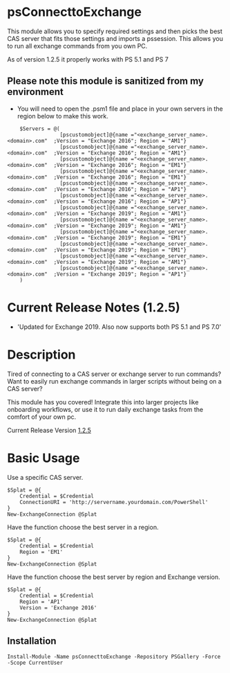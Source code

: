 # psConnecttoExchange
This module allows you to specify required settings and then picks the best CAS server that fits those settings and imports a pssession.
This allows you to run all exchange commands from you own PC.

As of version 1.2.5 it properly works with PS 5.1 and PS 7

## Please note this module is sanitized from my environment

- You will need to open the .psm1 file and place in your own servers in the region below to make this work.

```
    $Servers = @(
                 [pscustomobject]@{name ="<exchange_server_name>.<domain>.com"	;Version = "Exchange 2016"; Region = "AM1"}
				 [pscustomobject]@{name ="<exchange_server_name>.<domain>.com"	;Version = "Exchange 2016"; Region = "AM1"}
				 [pscustomobject]@{name ="<exchange_server_name>.<domain>.com"	;Version = "Exchange 2016"; Region = "EM1"}
				 [pscustomobject]@{name ="<exchange_server_name>.<domain>.com"	;Version = "Exchange 2016"; Region = "EM1"}
				 [pscustomobject]@{name ="<exchange_server_name>.<domain>.com"	;Version = "Exchange 2016"; Region = "AP1"}
				 [pscustomobject]@{name ="<exchange_server_name>.<domain>.com"	;Version = "Exchange 2016"; Region = "AP1"}
                 [pscustomobject]@{name ="<exchange_server_name>.<domain>.com"	;Version = "Exchange 2019"; Region = "AM1"}
                 [pscustomobject]@{name ="<exchange_server_name>.<domain>.com"  ;Version = "Exchange 2019"; Region = "AM1"}
                 [pscustomobject]@{name ="<exchange_server_name>.<domain>.com"	;Version = "Exchange 2019"; Region = "EM1"}
                 [pscustomobject]@{name ="<exchange_server_name>.<domain>.com"	;Version = "Exchange 2019"; Region = "EM1"}
                 [pscustomobject]@{name ="<exchange_server_name>.<domain>.com"	;Version = "Exchange 2019"; Region = "AM1"}
                 [pscustomobject]@{name ="<exchange_server_name>.<domain>.com"	;Version = "Exchange 2019"; Region = "AP1"}
    )
```

# Current Release Notes (1.2.5)
- 'Updated for Exchange 2019. Also now supports both PS 5.1 and PS 7.0'


# Description

Tired of connecting to a CAS server or exchange server to run commands? Want to easily run exchange commands in larger scripts without being on a CAS server?

This module has you covered! Integrate this into larger projects like onboarding workflows, or use it to run daily exchange tasks from the comfort of your own pc.

Current Release Version [1.2.5](https://www.powershellgallery.com/packages/psConnecttoExchange/1.2.5)

# Basic Usage

Use a specific CAS server.
```
$Splat = @{
    Credential = $Credential
    ConnectionURI = 'http://servername.yourdomain.com/PowerShell'
}
New-ExchangeConnection @Splat
```
Have the function choose the best server in a region.
```
$Splat = @{
    Credential = $Credential
    Region = 'EM1'
}
New-ExchangeConnection @Splat
```
Have the function choose the best server by region and Exchange version.
```
$Splat = @{
    Credential = $Credential
    Region = 'AP1'
    Version = 'Exchange 2016'
}
New-ExchangeConnection @Splat
```

## Installation
```
Install-Module -Name psConnecttoExchange -Repository PSGallery -Force -Scope CurrentUser
```
